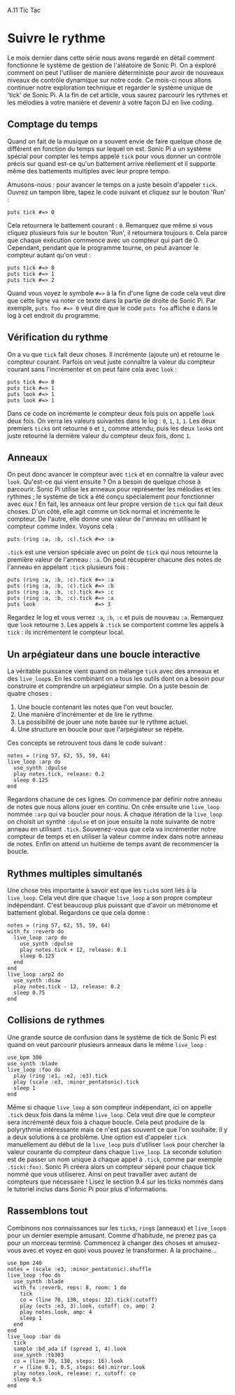 A.11 Tic Tac

# Suivre le rythme

Le mois dernier dans cette série nous avons regardé en détail comment fonctionne le système de gestion de l'aléatoire de Sonic Pi. On a exploré comment on peut l'utiliser de manière déterministe pour avoir de nouveaux niveaux de contrôle dynamique sur notre code. Ce mois-ci nous allons continuer notre exploration technique et regarder le système unique de 'tick' de Sonic Pi. A la fin de cet article, vous saurez parcourir les rythmes et les mélodies à votre manière et devenir à votre façon DJ en live coding.

## Comptage du temps

Quand on fait de la musique on a souvent envie de faire quelque chose de différent en fonction du temps sur lequel on est. Sonic Pi a un système spécial pour compter les temps appelé `tick` pour vous donner un contrôle précis sur quand est-ce qu'un battement arrive réellement et il supporte même des battements multiples avec leur propre tempo.

Amusons-nous : pour avancer le temps on a juste besoin d'appeler `tick`. Ouvrez un tampon libre, tapez le code suivant et cliquez sur le bouton 'Run' :

```
puts tick #=> 0
```

Cela retournera le battement courant : `0`. Remarquez que même si vous cliquez plusieurs fois sur le bouton 'Run', il retournera toujours `0`. Cela parce que chaque exécution commence avec un compteur qui part de 0. Cependant, pendant que le programme tourne, on peut avancer le compteur autant qu'on veut :

```
puts tick #=> 0
puts tick #=> 1
puts tick #=> 2
```

Quand vous voyez le symbole `#=>` à la fin d'une ligne de code cela veut dire que cette ligne va noter ce texte dans la partie de droite de Sonic Pi. Par exemple, `puts foo #=> 0` veut dire que le code `puts foo` affiche `0` dans le log à cet endroit du programme.

## Vérification du rythme

On a vu que `tick` fait deux choses. Il incrémente (ajoute un) et retourne le compteur courant. Parfois on veut juste connaître la valeur du compteur courant sans l'incrémenter et on peut faire cela avec `look` :

```
puts tick #=> 0
puts tick #=> 1
puts look #=> 1
puts look #=> 1
```

Dans ce code on incrémente le compteur deux fois puis on appelle `look` deux fois. On verra les valeurs suivantes dans le log : `0`, `1`, `1`, `1`. Les deux premiers `tick`s ont retourné `0` et `1`, comme attendu, puis les deux `look`s ont juste retourné la dernière valeur du compteur deux fois, donc `1`.


## Anneaux

On peut donc avancer le compteur avec `tick` et en connaître la valeur avec `look`. Qu'est-ce qui vient ensuite ? On a besoin de quelque chose à parcourir. Sonic Pi utilise les anneaux pour représenter les mélodies et les rythmes ; le système de tick a été conçu spécialement pour fonctionner avec eux ! En fait, les anneaux ont leur propre version de `tick` qui fait deux choses. D'un côté, elle agit comme un tick normal et incrémente le compteur. De l'autre, elle donne une valeur de l'anneau en utilisant le compteur comme index. Voyons cela :

```
puts (ring :a, :b, :c).tick #=> :a
```

`.tick` est une version spéciale avec un point de `tick` qui nous retourne la première valeur de l'anneau : `:a`. On peut récupérer chacune des notes de l'anneau en appelant `:tick` plusieurs fois :

```
puts (ring :a, :b, :c).tick #=> :a
puts (ring :a, :b, :c).tick #=> :b
puts (ring :a, :b, :c).tick #=> :c
puts (ring :a, :b, :c).tick #=> :a
puts look                   #=> 3
```

Regardez le log et vous verrez `:a`, `:b`, `:c` et puis de nouveau `:a`. Remarquez que `look` retourne `3`. Les appels à `.tick` se comportent comme les appels à `tick` : ils incrémentent le compteur local.


## Un arpégiateur dans une boucle interactive

La véritable puissance vient quand on mélange `tick` avec des anneaux et des `live_loop`s. En les combinant on a tous les outils dont on a besoin pour construire et comprendre un arpégiateur simple. On a juste besoin de quatre choses :

1. Une boucle contenant les notes que l'on veut boucler.
2. Une manière d'incrémenter et de lire le rythme.
3. La possibilité de jouer une note basée sur le rythme actuel.
4. Une structure en boucle pour que l'arpégiateur se répète.

Ces concepts se retrouvent tous dans le code suivant :

```
notes = (ring 57, 62, 55, 59, 64)
live_loop :arp do
  use_synth :dpulse
  play notes.tick, release: 0.2
  sleep 0.125
end
```

Regardons chacune de ces lignes. On commence par définir notre anneau de notes que nous allons jouer en continu. On crée ensuite une `live_loop` nommée `:arp` qui va boucler pour nous. A chaque itération de la `live_loop` on choisit un synthé `:dpulse` et on joue ensuite la note suivante de notre anneau en utilisant `.tick`. Souvenez-vous que cela va incrémenter notre compteur de temps et en utiliser la valeur comme index dans notre anneau de notes. Enfin on attend un huitième de temps avant de recommencer la boucle.

## Rythmes multiples simultanés

Une chose très importante à savoir est que les `tick`s sont liés à la `live_loop`. Cela veut dire que chaque `live_loop` a son propre compteur indépendant. C'est beaucoup plus puissant que d'avoir un métronome et battement global. Regardons ce que cela donne :

```
notes = (ring 57, 62, 55, 59, 64)
with_fx :reverb do
  live_loop :arp do
    use_synth :dpulse
    play notes.tick + 12, release: 0.1
    sleep 0.125
  end
end
live_loop :arp2 do
  use_synth :dsaw
  play notes.tick - 12, release: 0.2
  sleep 0.75
end
```

## Collisions de rythmes

Une grande source de confusion dans le système de tick de Sonic Pi est quand on veut parcourir plusieurs anneaux dans le même `live_loop` :

```
use_bpm 300
use_synth :blade
live_loop :foo do
  play (ring :e1, :e2, :e3).tick
  play (scale :e3, :minor_pentatonic).tick
  sleep 1
end
```

Même si chaque `live_loop` a son compteur indépendant, ici on appelle `.tick` deux fois dans la même `live_loop`. Cela veut dire que le compteur sera incrémenté deux fois à chaque boucle. Cela peut produire de la polyrythmie intéressante mais ce n'est pas souvent ce que l'on souhaite. Il y a deux solutions à ce problème. Une option est d'appeler `tick` manuellement au début de la `live_loop` puis d'utiliser `look` pour chercher la valeur courante du compteur dans chaque `live_loop`. La seconde solution est de passer un nom unique à chaque appel à `.tick`, comme par exemple `.tick(:foo)`. Sonic Pi créera alors un compteur séparé pour chaque tick nommé que vous utiliserez. Ainsi on peut travailler avec autant de compteurs que nécessaire ! Lisez le section 9.4 sur les ticks nommés dans le tutoriel inclus dans Sonic Pi pour plus d'informations.

## Rassemblons tout

Combinons nos connaissances sur les `tick`s, `ring`s (anneaux) et `live_loop`s pour un dernier exemple amusant. Comme d'habitude, ne prenez pas ça pour un morceau terminé. Commencez à changer des choses et amusez-vous avec et voyez en quoi vous pouvez le transformer. A la prochaine...

```
use_bpm 240
notes = (scale :e3, :minor_pentatonic).shuffle
live_loop :foo do
  use_synth :blade
  with_fx :reverb, reps: 8, room: 1 do
    tick
    co = (line 70, 130, steps: 32).tick(:cutoff)
    play (octs :e3, 3).look, cutoff: co, amp: 2
    play notes.look, amp: 4
    sleep 1
  end
end
live_loop :bar do
  tick
  sample :bd_ada if (spread 1, 4).look
  use_synth :tb303
  co = (line 70, 130, steps: 16).look
  r = (line 0.1, 0.5, steps: 64).mirror.look
  play notes.look, release: r, cutoff: co
  sleep 0.5
end
```
